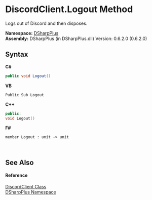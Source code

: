 # DiscordClient.Logout Method 
 

Logs out of Discord and then disposes.

**Namespace:**&nbsp;<a href="503971eb-de5e-a570-9922-de9500a9b1cc">DSharpPlus</a><br />**Assembly:**&nbsp;DSharpPlus (in DSharpPlus.dll) Version: 0.6.2.0 (0.6.2.0)

## Syntax

**C#**<br />
``` C#
public void Logout()
```

**VB**<br />
``` VB
Public Sub Logout
```

**C++**<br />
``` C++
public:
void Logout()
```

**F#**<br />
``` F#
member Logout : unit -> unit 

```

<br />

## See Also


#### Reference
<a href="8f8cbf24-03e9-53cc-389f-2ba10a699065">DiscordClient Class</a><br /><a href="503971eb-de5e-a570-9922-de9500a9b1cc">DSharpPlus Namespace</a><br />